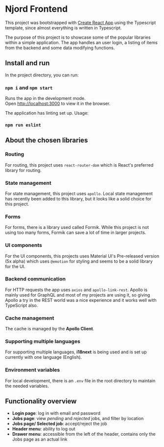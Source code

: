 # Njord Frontend

This project was bootstrapped with [Create React App](https://github.com/facebook/create-react-app) using the Typescript template, since almost everything is written in Typescript.

The purpose of this project is to showcase some of the popular libraries within a simple application. The app handles an user login, a listing of items from the backend and some data modifying functions.

## Install and run

In the project directory, you can run:

### `npm i` and `npm start`

Runs the app in the development mode.\
Open [http://localhost:3000](http://localhost:3000) to view it in the browser.

The application has linting set up. Usage:
### `npm run eslint`


## About the chosen libraries

### Routing
For routing, this project uses `react-router-dom` which is React's preferred library for routing.

### State management
For state management, this project uses `apollo`. Local state management has recently been added to this library, but it looks like a solid choice for this project.

### Forms
For forms, there is a library used called Formik. While this project is not using too many forms, Formik can save a lot of time in larger projects.

### UI components
For the UI components, this projects uses Material UI's Pre-released version (5x alpha) which uses `@emotion` for styling and seems to be a solid library for the UI.

### Backend communication
For HTTP requests the app uses `axios` and `apollo-link-rest`. Apollo is mainly used for GraphQL and most of my projects are using it, so giving Apollo a try in the REST world was a nice experience and it works well with TypeScript also.

### Cache management
The cache is managed by the **Apollo Client**.

### Supporting multiple languages
For supporting multiple languages, **i18next** is being used and is set up currently with one language (English).

### Environment variables
For local development, there is an `.env` file in the root directory to maintain the needed variables.

## Functionality overview

- **Login page**: log in with email and password
- **Jobs page**: view *pending* and *rejected* jobs, and filter by location
- **Jobs page/ Selected job**: accept/reject the job
- **Header menu**: ability to log out
- **Drawer menu**: accessible from the left of the header, contains only the Jobs page as an actual link
